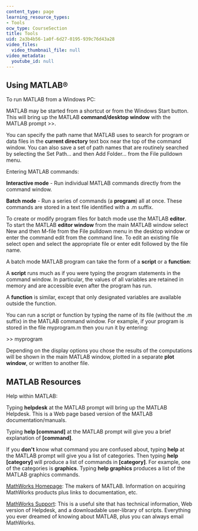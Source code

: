```yaml
---
content_type: page
learning_resource_types:
- Tools
ocw_type: CourseSection
title: Tools
uid: 2a3b4b56-1a0f-6d27-0195-939c76d43a28
video_files:
  video_thumbnail_file: null
video_metadata:
  youtube_id: null
---
```


Using MATLAB®
-------------

To run MATLAB from a Windows PC:

MATLAB may be started from a shortcut or from the Windows Start button. This will bring up the MATLAB **command/desktop window** with the MATLAB prompt >>.

You can specify the path name that MATLAB uses to search for program or data files in the **current directory** text box near the top of the command window. You can also save a set of path names that are routinely searched by selecting the Set Path... and then Add Folder... from the File pulldown menu.

Entering MATLAB commands:

**Interactive mode** - Run individual MATLAB commands directly from the command window.

**Batch mode** - Run a series of commands (a **program**) all at once. These commands are stored in a text file identified with a .m suffix.

To create or modify program files for batch mode use the MATLAB **editor**. To start the MATLAB **editor window** from the main MATLAB window select New and then M-file from the File pulldown menu in the desktop window or enter the command edit from the command line. To edit an existing file select open and select the appropriate file or enter edit followed by the file name.

A batch mode MATLAB program can take the form of a **script** or a **function**:

A **script** runs much as if you were typing the program statements in the command window. In particular, the values of all variables are retained in memory and are accessible even after the program has run.

A **function** is similar, except that only designated variables are available outside the function.

You can run a script or function by typing the name of its file (without the .m suffix) in the MATLAB command window. For example, if your program is stored in the file myprogram.m then you run it by entering:

\>> myprogram

Depending on the display options you chose the results of the computations will be shown in the main MATLAB window, plotted in a separate **plot window**, or written to another file.

MATLAB Resources
----------------

Help within MATLAB:

Typing **helpdesk** at the MATLAB prompt will bring up the MATLAB Helpdesk. This is a Web page based version of the MATLAB documentation/manuals.

Typing **help \[command\]** at the MATLAB prompt will give you a brief explanation of **\[command\]**.

If you **don't** know what command you are confused about, typing **help** at the MATLAB prompt will give you a list of categories. Then typing **help \[category\]** will produce a list of commands in **\[category\]**. For example, one of the categories is **graphics**. Typing **help graphics** produces a list of the MATLAB graphics commands.

[MathWorks Homepage](http://www.mathworks.com/): The makers of MATLAB. Information on acquiring MathWorks products plus links to documentation, etc.

[MathWorks Support](http://www.mathworks.com/support/): This is a useful site that has technical information, Web version of Helpdesk, and a downloadable user-library of scripts. Everything you ever dreamed of knowing about MATLAB, plus you can always email MathWorks.